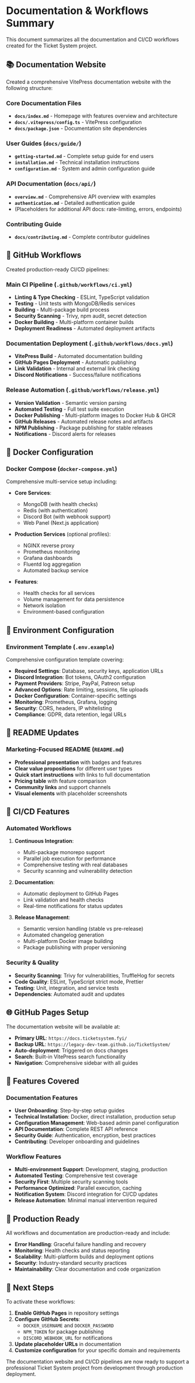# Documentation & Workflows Summary

This document summarizes all the documentation and CI/CD workflows created for the Ticket System project.

## 📚 Documentation Website

Created a comprehensive VitePress documentation website with the following structure:

### Core Documentation Files

- **`docs/index.md`** - Homepage with features overview and architecture
- **`docs/.vitepress/config.ts`** - VitePress configuration
- **`docs/package.json`** - Documentation site dependencies

### User Guides (`docs/guide/`)

- **`getting-started.md`** - Complete setup guide for end users
- **`installation.md`** - Technical installation instructions
- **`configuration.md`** - System and admin configuration guide

### API Documentation (`docs/api/`)

- **`overview.md`** - Comprehensive API overview with examples
- **`authentication.md`** - Detailed authentication guide
- (Placeholders for additional API docs: rate-limiting, errors, endpoints)

### Contributing Guide

- **`docs/contributing.md`** - Complete contributor guidelines

## 🚀 GitHub Workflows

Created production-ready CI/CD pipelines:

### Main CI Pipeline (`.github/workflows/ci.yml`)

- **Linting & Type Checking** - ESLint, TypeScript validation
- **Testing** - Unit tests with MongoDB/Redis services
- **Building** - Multi-package build process
- **Security Scanning** - Trivy, npm audit, secret detection
- **Docker Building** - Multi-platform container builds
- **Deployment Readiness** - Automated deployment artifacts

### Documentation Deployment (`.github/workflows/docs.yml`)

- **VitePress Build** - Automated documentation building
- **GitHub Pages Deployment** - Automatic publishing
- **Link Validation** - Internal and external link checking
- **Discord Notifications** - Success/failure notifications

### Release Automation (`.github/workflows/release.yml`)

- **Version Validation** - Semantic version parsing
- **Automated Testing** - Full test suite execution
- **Docker Publishing** - Multi-platform images to Docker Hub & GHCR
- **GitHub Releases** - Automated release notes and artifacts
- **NPM Publishing** - Package publishing for stable releases
- **Notifications** - Discord alerts for releases

## 🐳 Docker Configuration

### Docker Compose (`docker-compose.yml`)

Comprehensive multi-service setup including:

- **Core Services**:
  - MongoDB (with health checks)
  - Redis (with authentication)
  - Discord Bot (with webhook support)
  - Web Panel (Next.js application)

- **Production Services** (optional profiles):
  - NGINX reverse proxy
  - Prometheus monitoring
  - Grafana dashboards
  - Fluentd log aggregation
  - Automated backup service

- **Features**:
  - Health checks for all services
  - Volume management for data persistence
  - Network isolation
  - Environment-based configuration

## 🔧 Environment Configuration

### Environment Template (`.env.example`)

Comprehensive configuration template covering:

- **Required Settings**: Database, security keys, application URLs
- **Discord Integration**: Bot tokens, OAuth2 configuration
- **Payment Providers**: Stripe, PayPal, Patreon setup
- **Advanced Options**: Rate limiting, sessions, file uploads
- **Docker Configuration**: Container-specific settings
- **Monitoring**: Prometheus, Grafana, logging
- **Security**: CORS, headers, IP whitelisting
- **Compliance**: GDPR, data retention, legal URLs

## 📖 README Updates

### Marketing-Focused README (`README.md`)

- **Professional presentation** with badges and features
- **Clear value propositions** for different user types
- **Quick start instructions** with links to full documentation
- **Pricing table** with feature comparison
- **Community links** and support channels
- **Visual elements** with placeholder screenshots

## 🔄 CI/CD Features

### Automated Workflows

1. **Continuous Integration**:
   - Multi-package monorepo support
   - Parallel job execution for performance
   - Comprehensive testing with real databases
   - Security scanning and vulnerability detection

2. **Documentation**:
   - Automatic deployment to GitHub Pages
   - Link validation and health checks
   - Real-time notifications for status updates

3. **Release Management**:
   - Semantic version handling (stable vs pre-release)
   - Automated changelog generation
   - Multi-platform Docker image building
   - Package publishing with proper versioning

### Security & Quality

- **Security Scanning**: Trivy for vulnerabilities, TruffleHog for secrets
- **Code Quality**: ESLint, TypeScript strict mode, Prettier
- **Testing**: Unit, integration, and service tests
- **Dependencies**: Automated audit and updates

## 🌐 GitHub Pages Setup

The documentation website will be available at:
- **Primary URL**: `https://docs.ticketsystem.fyi/`
- **Backup URL**: `https://legacy-dev-team.github.io/TicketSystem/`
- **Auto-deployment**: Triggered on docs changes
- **Search**: Built-in VitePress search functionality
- **Navigation**: Comprehensive sidebar with all guides

## 📱 Features Covered

### Documentation Features

- **User Onboarding**: Step-by-step setup guides
- **Technical Installation**: Docker, direct installation, production setup
- **Configuration Management**: Web-based admin panel configuration
- **API Documentation**: Complete REST API reference
- **Security Guide**: Authentication, encryption, best practices
- **Contributing**: Developer onboarding and guidelines

### Workflow Features

- **Multi-environment Support**: Development, staging, production
- **Automated Testing**: Comprehensive test coverage
- **Security First**: Multiple security scanning tools
- **Performance Optimized**: Parallel execution, caching
- **Notification System**: Discord integration for CI/CD updates
- **Release Automation**: Minimal manual intervention required

## 🎯 Production Ready

All workflows and documentation are production-ready and include:

- **Error Handling**: Graceful failure handling and recovery
- **Monitoring**: Health checks and status reporting
- **Scalability**: Multi-platform builds and deployment options
- **Security**: Industry-standard security practices
- **Maintainability**: Clear documentation and code organization

## 🚀 Next Steps

To activate these workflows:

1. **Enable GitHub Pages** in repository settings
2. **Configure GitHub Secrets**:
   - `DOCKER_USERNAME` and `DOCKER_PASSWORD`
   - `NPM_TOKEN` for package publishing
   - `DISCORD_WEBHOOK_URL` for notifications
3. **Update placeholder URLs** in documentation
4. **Customize configuration** for your specific domain and requirements

The documentation website and CI/CD pipelines are now ready to support a professional Ticket System project from development through production deployment.